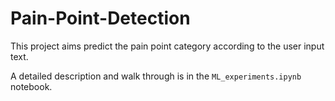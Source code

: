 # Pain-Point-Detection
This project aims predict the pain point category according to the user input text. 

A detailed description and walk through is in the `ML_experiments.ipynb` notebook.
